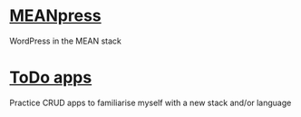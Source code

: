 # [MEANpress](https://github.com/orgs/meanpress/dashboard)
WordPress in the MEAN stack

# [ToDo apps](https://github.com/orgs/frisos-todo-apps/dashboard)
Practice CRUD apps to familiarise myself with a new stack and/or language
